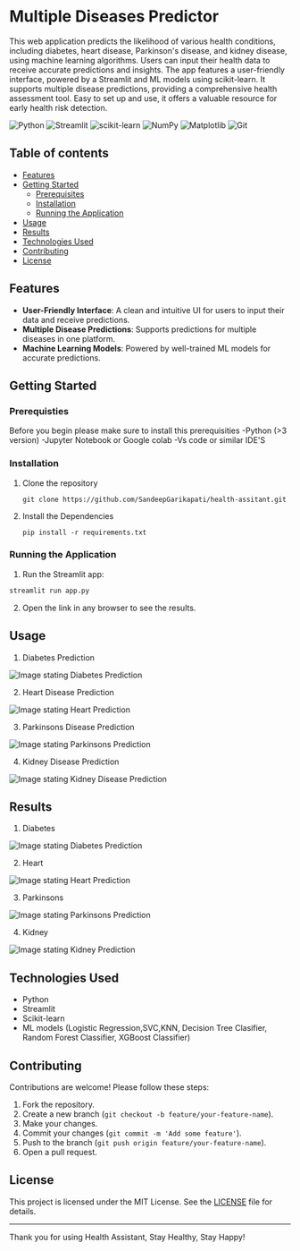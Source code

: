 # Multiple Diseases Predictor
This web application predicts the likelihood of various health conditions, including diabetes, heart disease, Parkinson's disease, and kidney disease, using machine learning algorithms. Users can input their health data to receive accurate predictions and insights. The app features a user-friendly interface, powered by a Streamlit and ML models using scikit-learn. It supports multiple disease predictions, providing a comprehensive health assessment tool. Easy to set up and use, it offers a valuable resource for early health risk detection.

![Python](https://img.shields.io/badge/python-3670A0?style=for-the-badge&logo=python&logoColor=ffdd54) ![Streamlit](https://img.shields.io/badge/Streamlit-%23FE4B4B.svg?style=for-the-badge&logo=streamlit&logoColor=white) ![scikit-learn](https://img.shields.io/badge/scikit--learn-%23F7931E.svg?style=for-the-badge&logo=scikit-learn&logoColor=white) ![NumPy](https://img.shields.io/badge/numpy-%23013243.svg?style=for-the-badge&logo=numpy&logoColor=white) ![Matplotlib](https://img.shields.io/badge/Matplotlib-%23ffffff.svg?style=for-the-badge&logo=Matplotlib&logoColor=black) ![Git](https://img.shields.io/badge/git-%23F05033.svg?style=for-the-badge&logo=git&logoColor=white)

## Table of contents
- [Features](#features)
- [Getting Started](#getting-started)
  - [Prerequisites](#prerequisites)
  - [Installation](#installation)
  - [Running the Application](#running-the-application)
- [Usage](#usage)
- [Results](#results)
- [Technologies Used](#technologies-used)
- [Contributing](#contributing)
- [License](#license)

## Features
- **User-Friendly Interface**: A clean and intuitive UI for users to input their data and receive predictions.
- **Multiple Disease Predictions**: Supports predictions for multiple diseases in one platform.
- **Machine Learning Models**: Powered by well-trained ML models for accurate predictions.

## Getting Started

### Prerequisties
Before you begin please make sure to install this prerequisities
-Python (>3 version)
-Jupyter Notebook or Google colab
-Vs code or similar IDE'S

### Installation
1. Clone the repository
   ```
   git clone https://github.com/SandeepGarikapati/health-assitant.git

   ```
2. Install the Dependencies
   ```
   pip install -r requirements.txt
   
   ```

### Running the Application
1. Run the Streamlit app:
```bash
streamlit run app.py
```
2. Open the link in any browser to see the results.

## Usage
1. Diabetes Prediction

![Image stating Diabetes Prediction](images/image-1.png)

2. Heart Disease Prediction
   
![Image stating Heart Prediction](images/image-2.png)

3. Parkinsons Disease Prediction

![Image stating Parkinsons Prediction](images/image-3.png)

4. Kidney Disease Prediction

![Image stating Kidney Disease Prediction](images/image-4.png)

## Results
1. Diabetes

![Image stating Diabetes Prediction](images/result-1.png)

2. Heart
   
![Image stating Heart Prediction](images/result-2.png)

3. Parkinsons
   
![Image stating Parkinsons Prediction](images/result-3.png)

4. Kidney
   
![Image stating Kidney Prediction](images/result-4.png)


## Technologies Used

- Python
- Streamlit
- Scikit-learn
- ML models (Logistic Regression,SVC,KNN, Decision Tree Clasifier, Random Forest Classifier, XGBoost Classifier)


## Contributing

Contributions are welcome! Please follow these steps:

1. Fork the repository.
2. Create a new branch (`git checkout -b feature/your-feature-name`).
3. Make your changes.
4. Commit your changes (`git commit -m 'Add some feature'`).
5. Push to the branch (`git push origin feature/your-feature-name`).
6. Open a pull request.

## License

This project is licensed under the MIT License. See the [LICENSE](LICENSE) file for details.

---

Thank you for using Health Assistant, Stay Healthy, Stay Happy!

